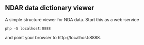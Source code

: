 ## NDAR data dictionary viewer

A simple structure viewer for NDA data. Start this as a web-service
```
php -S localhost:8888
```
and point your browser to http://localhost:8888.
